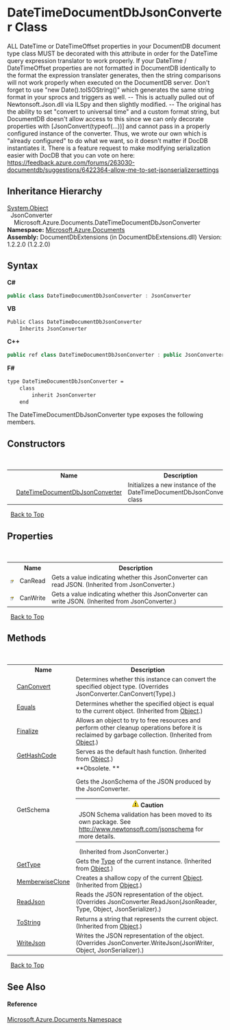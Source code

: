 # DateTimeDocumentDbJsonConverter Class
 

ALL DateTime or DateTimeOffset properties in your DocumentDB document type class MUST be decorated with this attribute in order for the DateTime query expression translator to work properly. If your DateTime / DateTimeOffset properties are not formatted in DocumentDB identically to the format the expression translater generates, then the string comparisons will not work properly when executed on the DocumentDB server. Don't forget to use "new Date().toISOString()" which generates the same string format in your sprocs and triggers as well. -- This is actually pulled out of Newtonsoft.Json.dll via ILSpy and then slightly modified. -- The original has the ability to set "convert to universal time" and a custom format string, but DocumentDB doesn't allow access to this since we can only decorate properties with [JsonConvert(typeof(...))] and cannot pass in a properly configured instance of the converter. Thus, we wrote our own which is "already configured" to do what we want, so it doesn't matter if DocDB instantiates it. There is a feature request to make modifying serialization easier with DocDB that you can vote on here: https://feedback.azure.com/forums/263030-documentdb/suggestions/6422364-allow-me-to-set-jsonserializersettings


## Inheritance Hierarchy
<a href="http://msdn2.microsoft.com/en-us/library/e5kfa45b" target="_blank">System.Object</a><br />&nbsp;&nbsp;JsonConverter<br />&nbsp;&nbsp;&nbsp;&nbsp;Microsoft.Azure.Documents.DateTimeDocumentDbJsonConverter<br />
**Namespace:**&nbsp;<a href="856b2e23-9c8b-2618-f913-67d85d500616">Microsoft.Azure.Documents</a><br />**Assembly:**&nbsp;DocumentDbExtensions (in DocumentDbExtensions.dll) Version: 1.2.2.0 (1.2.2.0)

## Syntax

**C#**<br />
``` C#
public class DateTimeDocumentDbJsonConverter : JsonConverter
```

**VB**<br />
``` VB
Public Class DateTimeDocumentDbJsonConverter
	Inherits JsonConverter
```

**C++**<br />
``` C++
public ref class DateTimeDocumentDbJsonConverter : public JsonConverter
```

**F#**<br />
``` F#
type DateTimeDocumentDbJsonConverter =  
    class
        inherit JsonConverter
    end
```

The DateTimeDocumentDbJsonConverter type exposes the following members.


## Constructors
&nbsp;<table><tr><th></th><th>Name</th><th>Description</th></tr><tr><td>![Public method](media/pubmethod.gif "Public method")</td><td><a href="7c7ad1d9-91cb-fad0-7d42-6ca1e1545230">DateTimeDocumentDbJsonConverter</a></td><td>
Initializes a new instance of the DateTimeDocumentDbJsonConverter class</td></tr></table>&nbsp;
<a href="#datetimedocumentdbjsonconverter-class">Back to Top</a>

## Properties
&nbsp;<table><tr><th></th><th>Name</th><th>Description</th></tr><tr><td>![Public property](media/pubproperty.gif "Public property")</td><td>CanRead</td><td>
Gets a value indicating whether this JsonConverter can read JSON.
 (Inherited from JsonConverter.)</td></tr><tr><td>![Public property](media/pubproperty.gif "Public property")</td><td>CanWrite</td><td>
Gets a value indicating whether this JsonConverter can write JSON.
 (Inherited from JsonConverter.)</td></tr></table>&nbsp;
<a href="#datetimedocumentdbjsonconverter-class">Back to Top</a>

## Methods
&nbsp;<table><tr><th></th><th>Name</th><th>Description</th></tr><tr><td>![Public method](media/pubmethod.gif "Public method")</td><td><a href="aab682a2-1e53-70ea-86fb-9a8e58a364a6">CanConvert</a></td><td>
Determines whether this instance can convert the specified object type.
 (Overrides JsonConverter.CanConvert(Type).)</td></tr><tr><td>![Public method](media/pubmethod.gif "Public method")</td><td><a href="http://msdn2.microsoft.com/en-us/library/bsc2ak47" target="_blank">Equals</a></td><td>
Determines whether the specified object is equal to the current object.
 (Inherited from <a href="http://msdn2.microsoft.com/en-us/library/e5kfa45b" target="_blank">Object</a>.)</td></tr><tr><td>![Protected method](media/protmethod.gif "Protected method")</td><td><a href="http://msdn2.microsoft.com/en-us/library/4k87zsw7" target="_blank">Finalize</a></td><td>
Allows an object to try to free resources and perform other cleanup operations before it is reclaimed by garbage collection.
 (Inherited from <a href="http://msdn2.microsoft.com/en-us/library/e5kfa45b" target="_blank">Object</a>.)</td></tr><tr><td>![Public method](media/pubmethod.gif "Public method")</td><td><a href="http://msdn2.microsoft.com/en-us/library/zdee4b3y" target="_blank">GetHashCode</a></td><td>
Serves as the default hash function.
 (Inherited from <a href="http://msdn2.microsoft.com/en-us/library/e5kfa45b" target="_blank">Object</a>.)</td></tr><tr><td>![Public method](media/pubmethod.gif "Public method")</td><td>GetSchema</td><td> **Obsolete. **

Gets the JsonSchema of the JSON produced by the JsonConverter.
&nbsp;<table><tr><th>![Caution](media/AlertCaution.png) Caution</th></tr><tr><td>JSON Schema validation has been moved to its own package. See <a href="http://www.newtonsoft.com/jsonschema" target="_blank">http://www.newtonsoft.com/jsonschema</a> for more details.</td></tr></table>&nbsp;
(Inherited from JsonConverter.)</td></tr><tr><td>![Public method](media/pubmethod.gif "Public method")</td><td><a href="http://msdn2.microsoft.com/en-us/library/dfwy45w9" target="_blank">GetType</a></td><td>
Gets the <a href="http://msdn2.microsoft.com/en-us/library/42892f65" target="_blank">Type</a> of the current instance.
 (Inherited from <a href="http://msdn2.microsoft.com/en-us/library/e5kfa45b" target="_blank">Object</a>.)</td></tr><tr><td>![Protected method](media/protmethod.gif "Protected method")</td><td><a href="http://msdn2.microsoft.com/en-us/library/57ctke0a" target="_blank">MemberwiseClone</a></td><td>
Creates a shallow copy of the current <a href="http://msdn2.microsoft.com/en-us/library/e5kfa45b" target="_blank">Object</a>.
 (Inherited from <a href="http://msdn2.microsoft.com/en-us/library/e5kfa45b" target="_blank">Object</a>.)</td></tr><tr><td>![Public method](media/pubmethod.gif "Public method")</td><td><a href="4f65dd44-2782-b5a0-2cff-b9b4389a054d">ReadJson</a></td><td>
Reads the JSON representation of the object.
 (Overrides JsonConverter.ReadJson(JsonReader, Type, Object, JsonSerializer).)</td></tr><tr><td>![Public method](media/pubmethod.gif "Public method")</td><td><a href="http://msdn2.microsoft.com/en-us/library/7bxwbwt2" target="_blank">ToString</a></td><td>
Returns a string that represents the current object.
 (Inherited from <a href="http://msdn2.microsoft.com/en-us/library/e5kfa45b" target="_blank">Object</a>.)</td></tr><tr><td>![Public method](media/pubmethod.gif "Public method")</td><td><a href="22049fa9-a350-7d2d-8809-6725ca5a372d">WriteJson</a></td><td>
Writes the JSON representation of the object.
 (Overrides JsonConverter.WriteJson(JsonWriter, Object, JsonSerializer).)</td></tr></table>&nbsp;
<a href="#datetimedocumentdbjsonconverter-class">Back to Top</a>

## See Also


#### Reference
<a href="856b2e23-9c8b-2618-f913-67d85d500616">Microsoft.Azure.Documents Namespace</a><br />